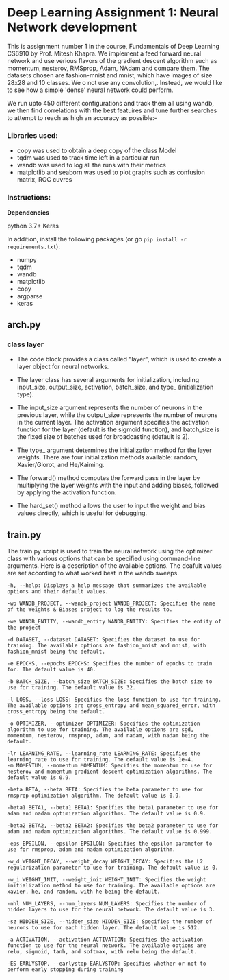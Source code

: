 # Deep Learning Assignment 1: Neural Network development

This is assignment number 1 in the course, Fundamentals of Deep Learning CS6910 by Prof. Mitesh Khapra.
We implement a feed forward neural network and use verious flavors of the gradient descent algorithm such as momentum, nesterov, RMSprop, Adam, NAdam  and compare  them. The datasets chosen are fashion-mnist and mnist, which have images of size 28x28 and 10 classes. We o not use any convolution,. Instead, we would like to see how a simple 'dense' neural network could perform.

We run upto 450 different configurations and track them all using wandb, we then find correlations with the best featuires and tune further searches to attempt to reach as high an accuracy as possible:-

### Libraries used:
- copy was used to obtain a deep copy of the class Model
- tqdm was used to track time left in a particular run
- wandb was used to log all the runs with their metrics
- matplotlib and seaborn was used to plot graphs such as confusion matrix, ROC cuvres



### Instructions:

**Dependencies**

python 3.7+
Keras

In addition,  install the following packages (or go `pip install -r requirements.txt`):
- numpy
- tqdm
- wandb
- matplotlib
- copy
- argparse
- keras

## arch.py
### class layer
- The code block provides a class called "layer", which is used to create a layer object for neural networks.

- The layer class has several arguments for initialization, including input_size, output_size, activation, batch_size, and type_ (initialization type).

- The input_size argument represents the number of neurons in the previous layer, while the output_size represents the number of neurons in the current layer. The activation argument specifies the activation function for the layer (default is the sigmoid function), and batch_size is the fixed size of batches used for broadcasting (default is 2).

- The type_ argument determines the initialization method for the layer weights. There are four initialization methods available: random, Xavier/Glorot, and He/Kaiming.

- The forward() method computes the forward pass in the layer by multiplying the layer weights with the input and adding biases, followed by applying the activation function.

- The hard_set() method allows the user to input the weight and bias values directly, which is useful for debugging.

## train.py

The train.py script is used to train the neural network using the optimizer class with various options that can be specified using command-line arguments. Here is a description of the available options. The deafult values are set according to what worked best in the wandb sweeps.

    -h, --help: Displays a help message that summarizes the available options and their default values.
    
    -wp WANDB_PROJECT, --wandb_project WANDB_PROJECT: Specifies the name of the Weights & Biases project to log the results to.
    
    -we WANDB_ENTITY, --wandb_entity WANDB_ENTITY: Specifies the entity of the project 
    
    -d DATASET, --dataset DATASET: Specifies the dataset to use for training. The available options are fashion_mnist and mnist, with fashion_mnist being the default.
    
    -e EPOCHS, --epochs EPOCHS: Specifies the number of epochs to train for. The default value is 40.
    
    -b BATCH_SIZE, --batch_size BATCH_SIZE: Specifies the batch size to use for training. The default value is 32.
    
    -l LOSS, --loss LOSS: Specifies the loss function to use for training. The available options are cross_entropy and mean_squared_error, with cross_entropy being the default.
    
    -o OPTIMIZER, --optimizer OPTIMIZER: Specifies the optimization algorithm to use for training. The available options are sgd, momentum, nesterov, rmsprop, adam, and nadam, with nadam being the default.
    
    -lr LEARNING_RATE, --learning_rate LEARNING_RATE: Specifies the learning rate to use for training. The default value is 1e-4.
    -m MOMENTUM, --momentum MOMENTUM: Specifies the momentum to use for nesterov and momentum gradient descent optimization algorithms. The default value is 0.9.
    
    -beta BETA, --beta BETA: Specifies the beta parameter to use for rmsprop optimization algorithm. The default value is 0.9.
    
    -beta1 BETA1, --beta1 BETA1: Specifies the beta1 parameter to use for adam and nadam optimization algorithms. The default value is 0.9.
    
    -beta2 BETA2, --beta2 BETA2: Specifies the beta2 parameter to use for adam and nadam optimization algorithms. The default value is 0.999.
    
    -eps EPSILON, --epsilon EPSILON: Specifies the epsilon parameter to use for rmsprop, adam and nadam optimization algorithm.
    
    -w_d WEIGHT_DECAY, --weight_decay WEIGHT_DECAY: Specifies the L2 regularization parameter to use for training. The default value is 0.
    
    -w_i WEIGHT_INIT, --weight_init WEIGHT_INIT: Specifies the weight initialization method to use for training. The available options are xavier, he, and random, with he being the default.
    
    -nhl NUM_LAYERS, --num_layers NUM_LAYERS: Specifies the number of hidden layers to use for the neural network. The default value is 3.
    
    -sz HIDDEN_SIZE, --hidden_size HIDDEN_SIZE: Specifies the number of neurons to use for each hidden layer. The default value is 512.
    
    -a ACTIVATION, --activation ACTIVATION: Specifies the activation function to use for the neural network. The available options are relu, sigmoid, tanh, and softmax, with relu being the default.
    
    -ES EARLYSTOP, --earlystop EARLYSTOP: Specifies whether or not to perform early stopping during training
